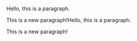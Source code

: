 Hello, this is a paragraph.

This is a new paragraph!Hello, this is a paragraph.

This is a new paragraph!